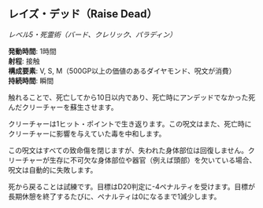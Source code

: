 ## レイズ・デッド（Raise Dead）
*レベル5・死霊術（バード、クレリック、パラディン）*

**発動時間**: 1時間  
**射程**: 接触  
**構成要素**: V, S, M（500GP以上の価値のあるダイヤモンド、呪文が消費）  
**持続時間**: 瞬間

触れることで、死亡してから10日以内であり、死亡時にアンデッドでなかった死んだクリーチャーを蘇生させます。

クリーチャーは1ヒット・ポイントで生き返ります。この呪文はまた、死亡時にクリーチャーに影響を与えていた毒を中和します。

この呪文はすべての致命傷を閉じますが、失われた身体部位は回復しません。クリーチャーが生存に不可欠な身体部位や器官（例えば頭部）を欠いている場合、呪文は自動的に失敗します。

死から戻ることは試練です。目標はD20判定に-4ペナルティを受けます。目標が長期休憩を終了するたびに、ペナルティは0になるまで1減少します。